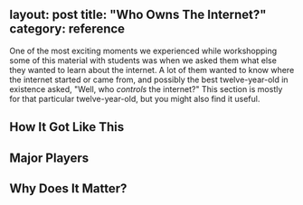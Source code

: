 layout: post
title:  "Who Owns The Internet?"
category: reference
---

One of the most exciting moments we experienced while workshopping some of this material with students was when we asked them what else they wanted to learn about the internet. A lot of them wanted to know where the internet started or came from, and possibly the best twelve-year-old in existence asked, "Well, who *controls* the internet?" This section is mostly for that particular twelve-year-old, but you might also find it useful. 

## How It Got Like This

## Major Players

## Why Does It Matter? 